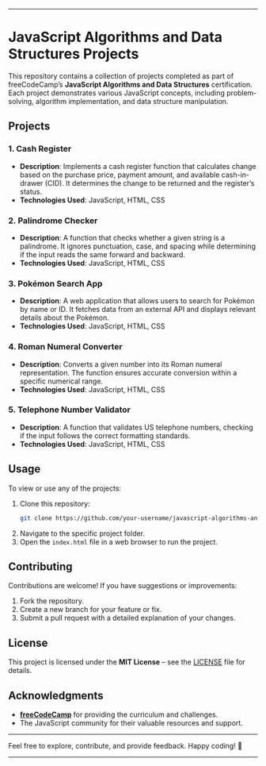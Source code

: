 
---

# JavaScript Algorithms and Data Structures Projects  

This repository contains a collection of projects completed as part of freeCodeCamp’s **JavaScript Algorithms and Data Structures** certification. Each project demonstrates various JavaScript concepts, including problem-solving, algorithm implementation, and data structure manipulation.  

## Projects  

### 1. Cash Register  
- **Description**: Implements a cash register function that calculates change based on the purchase price, payment amount, and available cash-in-drawer (CID). It determines the change to be returned and the register’s status.  
- **Technologies Used**: JavaScript, HTML, CSS  

### 2. Palindrome Checker  
- **Description**: A function that checks whether a given string is a palindrome. It ignores punctuation, case, and spacing while determining if the input reads the same forward and backward.  
- **Technologies Used**: JavaScript, HTML, CSS  

### 3. Pokémon Search App  
- **Description**: A web application that allows users to search for Pokémon by name or ID. It fetches data from an external API and displays relevant details about the Pokémon.  
- **Technologies Used**: JavaScript, HTML, CSS  

### 4. Roman Numeral Converter  
- **Description**: Converts a given number into its Roman numeral representation. The function ensures accurate conversion within a specific numerical range.  
- **Technologies Used**: JavaScript, HTML, CSS  

### 5. Telephone Number Validator  
- **Description**: A function that validates US telephone numbers, checking if the input follows the correct formatting standards.  
- **Technologies Used**: JavaScript, HTML, CSS  

## Usage  

To view or use any of the projects:  

1. Clone this repository:  
   ```sh
   git clone https://github.com/your-username/javascript-algorithms-and-data-structures-projects.git
   ```
2. Navigate to the specific project folder.  
3. Open the `index.html` file in a web browser to run the project.  

## Contributing  

Contributions are welcome! If you have suggestions or improvements:  

1. Fork the repository.  
2. Create a new branch for your feature or fix.  
3. Submit a pull request with a detailed explanation of your changes.  

## License  

This project is licensed under the **MIT License** – see the [LICENSE](LICENSE) file for details.  

## Acknowledgments  

- **[freeCodeCamp](https://www.freecodecamp.org/)** for providing the curriculum and challenges.  
- The JavaScript community for their valuable resources and support.  

---  

Feel free to explore, contribute, and provide feedback. Happy coding! 🚀  

---
